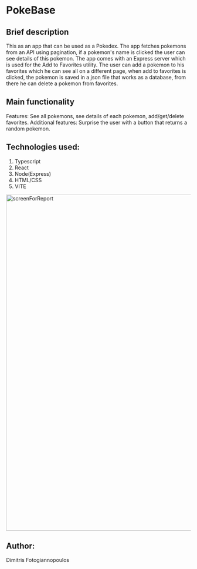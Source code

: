 # PokeBase

## Brief description
This as an app that can be used as a Pokedex. The app fetches pokemons from an API using pagination,
if a pokemon's name is clicked the user can see details of this pokemon. The app comes with an Express
server which is used for the Add to Favorites utility. The user can add a pokemon to his favorites which
he can see all on a different page, when add to favorites is clicked, the pokemon is saved in a json file
that works as a database, from there he can delete a pokemon from favorites.

## Main functionality
Features: See all pokemons, see details of each pokemon, add/get/delete favorites.
Additional features: Surprise the user with a button that returns a random pokemon.

## Technologies used:
1) Typescript
2) React
3) Node(Express)
4) HTML/CSS
5) VITE

<img width="1897" height="915" alt="screenForReport" src="https://github.com/user-attachments/assets/0bc7064a-d87b-4e9f-b738-f46c36f77336" />

## Author:
Dimitris Fotogiannopoulos
